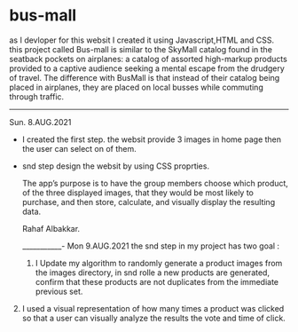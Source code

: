 # bus-mall

as I devloper for this websit I created it using Javascript,HTML and CSS.
this project called Bus-mall is similar to the SkyMall catalog found in the seatback pockets on airplanes: a catalog of assorted high-markup products provided to a captive audience seeking a mental escape from the drudgery of travel. The difference with BusMall is that instead of their catalog being placed in airplanes, they are placed on local busses while commuting through traffic.

__________
Sun. 8.AUG.2021
- I created the first step.
the websit provide 3 images in home page then the user can select on of them.
- snd step design the websit by using CSS proprties.

  The app’s purpose is to have the group members choose which product, of the three displayed images, that they would be most likely to purchase, and then store, calculate, and visually display the resulting data.

  Rahaf Albakkar.

  ___________-
  Mon 9.AUG.2021
  the snd step in my project has two goal :
  1. I Update my algorithm to randomly generate a product images from the images directory, in snd rolle a new products are generated, confirm that these products are not duplicates from the immediate previous set.

2.  I used a visual representation of how many times a product was clicked so that a user can visually analyze the results the vote and time of click.
